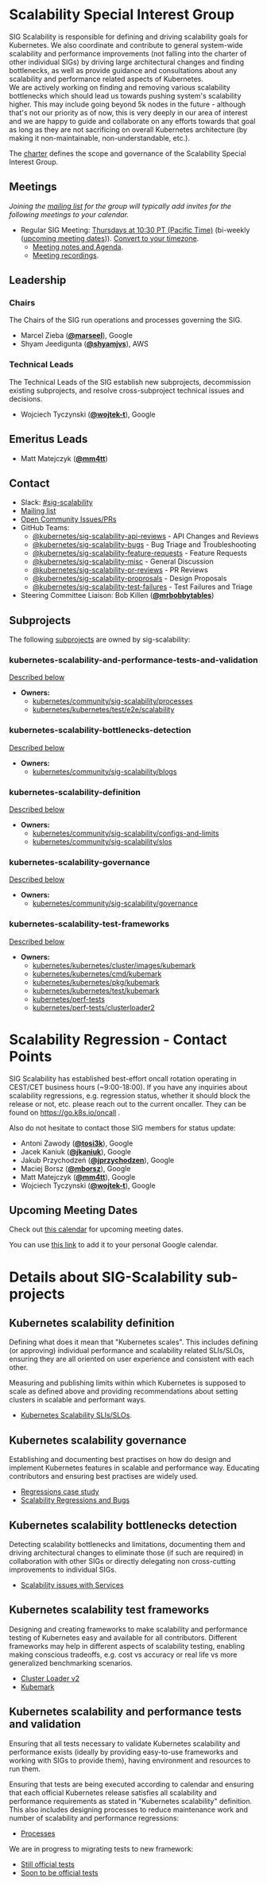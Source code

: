 <!---
This is an autogenerated file!

Please do not edit this file directly, but instead make changes to the
sigs.yaml file in the project root.

To understand how this file is generated, see https://git.k8s.io/community/generator/README.md
--->
# Scalability Special Interest Group

SIG Scalability is responsible for defining and driving scalability goals for Kubernetes. We also coordinate and contribute to general system-wide scalability and performance improvements (not falling into the charter of other individual SIGs) by driving large architectural changes and finding bottlenecks, as well as provide guidance and consultations about any scalability and performance related aspects of Kubernetes. <br/> We are actively working on finding and removing various scalability bottlenecks which should lead us towards pushing system's scalability higher. This may include going beyond 5k nodes in the future - although that's not our priority as of now, this is very deeply in our area of interest and we are happy to guide and collaborate on any efforts towards that goal as long as they are not sacrificing on overall Kubernetes architecture (by making it non-maintainable, non-understandable, etc.).

The [charter](charter.md) defines the scope and governance of the Scalability Special Interest Group.

## Meetings
*Joining the [mailing list](https://groups.google.com/forum/#!forum/kubernetes-sig-scale) for the group will typically add invites for the following meetings to your calendar.*
* Regular SIG Meeting: [Thursdays at 10:30 PT (Pacific Time)](https://zoom.us/j/94252896018?pwd=cTlMMlBoTHZqUEdjRm9VY2NWNUg5dz09) (bi-weekly ([upcoming meeting dates](#upcoming-meeting-dates))). [Convert to your timezone](http://www.thetimezoneconverter.com/?t=10:30&tz=PT%20%28Pacific%20Time%29).
  * [Meeting notes and Agenda](https://docs.google.com/a/bobsplanet.com/document/d/1hEpf25qifVWztaeZPFmjNiJvPo-5JX1z0LSvvVY5G2g/edit?usp=drive_web).
  * [Meeting recordings](https://www.youtube.com/watch?v=NDP1uYyom28&list=PL69nYSiGNLP2X-hzNTqyELU6jYS3p10uL).

## Leadership

### Chairs
The Chairs of the SIG run operations and processes governing the SIG.

* Marcel Zieba (**[@marseel](https://github.com/marseel)**), Google
* Shyam Jeedigunta (**[@shyamjvs](https://github.com/shyamjvs)**), AWS

### Technical Leads
The Technical Leads of the SIG establish new subprojects, decommission existing
subprojects, and resolve cross-subproject technical issues and decisions.

* Wojciech Tyczynski (**[@wojtek-t](https://github.com/wojtek-t)**), Google

## Emeritus Leads

* Matt Matejczyk (**[@mm4tt](https://github.com/mm4tt)**)

## Contact
- Slack: [#sig-scalability](https://kubernetes.slack.com/messages/sig-scalability)
- [Mailing list](https://groups.google.com/forum/#!forum/kubernetes-sig-scale)
- [Open Community Issues/PRs](https://github.com/kubernetes/community/labels/sig%2Fscalability)
- GitHub Teams:
    - [@kubernetes/sig-scalability-api-reviews](https://github.com/orgs/kubernetes/teams/sig-scalability-api-reviews) - API Changes and Reviews
    - [@kubernetes/sig-scalability-bugs](https://github.com/orgs/kubernetes/teams/sig-scalability-bugs) - Bug Triage and Troubleshooting
    - [@kubernetes/sig-scalability-feature-requests](https://github.com/orgs/kubernetes/teams/sig-scalability-feature-requests) - Feature Requests
    - [@kubernetes/sig-scalability-misc](https://github.com/orgs/kubernetes/teams/sig-scalability-misc) - General Discussion
    - [@kubernetes/sig-scalability-pr-reviews](https://github.com/orgs/kubernetes/teams/sig-scalability-pr-reviews) - PR Reviews
    - [@kubernetes/sig-scalability-proprosals](https://github.com/orgs/kubernetes/teams/sig-scalability-proprosals) - Design Proposals
    - [@kubernetes/sig-scalability-test-failures](https://github.com/orgs/kubernetes/teams/sig-scalability-test-failures) - Test Failures and Triage
- Steering Committee Liaison: Bob Killen (**[@mrbobbytables](https://github.com/mrbobbytables)**)

## Subprojects

The following [subprojects][subproject-definition] are owned by sig-scalability:
### kubernetes-scalability-and-performance-tests-and-validation
[Described below](#kubernetes-scalability-and-performance-tests-and-validation)
- **Owners:**
  - [kubernetes/community/sig-scalability/processes](https://github.com/kubernetes/community/blob/master/sig-scalability/processes/OWNERS)
  - [kubernetes/kubernetes/test/e2e/scalability](https://github.com/kubernetes/kubernetes/blob/master/test/e2e/scalability/OWNERS)
### kubernetes-scalability-bottlenecks-detection
[Described below](#kubernetes-scalability-bottlenecks-detection)
- **Owners:**
  - [kubernetes/community/sig-scalability/blogs](https://github.com/kubernetes/community/blob/master/sig-scalability/blogs/OWNERS)
### kubernetes-scalability-definition
[Described below](#kubernetes-scalability-definition)
- **Owners:**
  - [kubernetes/community/sig-scalability/configs-and-limits](https://github.com/kubernetes/community/blob/master/sig-scalability/configs-and-limits/OWNERS)
  - [kubernetes/community/sig-scalability/slos](https://github.com/kubernetes/community/blob/master/sig-scalability/slos/OWNERS)
### kubernetes-scalability-governance
[Described below](#kubernetes-scalability-governance)
- **Owners:**
  - [kubernetes/community/sig-scalability/governance](https://github.com/kubernetes/community/blob/master/sig-scalability/governance/OWNERS)
### kubernetes-scalability-test-frameworks
[Described below](#kubernetes-scalability-test-frameworks)
- **Owners:**
  - [kubernetes/kubernetes/cluster/images/kubemark](https://github.com/kubernetes/kubernetes/blob/master/cluster/images/kubemark/OWNERS)
  - [kubernetes/kubernetes/cmd/kubemark](https://github.com/kubernetes/kubernetes/blob/master/cmd/kubemark/OWNERS)
  - [kubernetes/kubernetes/pkg/kubemark](https://github.com/kubernetes/kubernetes/blob/master/pkg/kubemark/OWNERS)
  - [kubernetes/kubernetes/test/kubemark](https://github.com/kubernetes/kubernetes/blob/master/test/kubemark/OWNERS)
  - [kubernetes/perf-tests](https://github.com/kubernetes/perf-tests/blob/master/OWNERS)
  - [kubernetes/perf-tests/clusterloader2](https://github.com/kubernetes/perf-tests/blob/master/clusterloader2/OWNERS)

[subproject-definition]: https://github.com/kubernetes/community/blob/master/governance.md#subprojects
<!-- BEGIN CUSTOM CONTENT -->
# Scalability Regression - Contact Points

SIG Scalability has established best-effort oncall rotation operating in
CEST/CET business hours (~9:00-18:00). If you have any inquiries about
scalability regressions, e.g. regression status, whether it should block the
release or not, etc. please reach out to the current oncaller. They can be found
on https://go.k8s.io/oncall .

Also do not hesitate to contact those SIG members for status update:

* Antoni Zawody (**[@tosi3k](https://github.com/tosi3k)**), Google
* Jacek Kaniuk (**[@jkaniuk](https://github.com/jkaniuk)**), Google
* Jakub Przychodzeń (**[@jprzychodzen](https://github.com/jprzychodzen)**), Google
* Maciej Borsz (**[@mborsz](https://github.com/mborsz)**), Google
* Matt Matejczyk (**[@mm4tt](https://github.com/mm4tt)**), Google
* Wojciech Tyczynski (**[@wojtek-t](https://github.com/wojtek-t)**), Google

## Upcoming Meeting Dates

Check out [this calendar](https://calendar.google.com/calendar/embed?src=90g85fajsmubf5vp02uhpbvcq8%40group.calendar.google.com) for upcoming meeting dates.

You can use [this link](https://calendar.google.com/calendar?cid=OTBnODVmYWpzbXViZjV2cDAydWhwYnZjcThAZ3JvdXAuY2FsZW5kYXIuZ29vZ2xlLmNvbQ) to add it to your personal Google calendar.

# Details about SIG-Scalability sub-projects

## Kubernetes scalability definition

Defining what does it mean that "Kubernetes scales".
This includes defining (or approving) individual performance and scalability
related SLIs/SLOs, ensuring they are all oriented on user experience and
consistent with each other.

Measuring and publishing limits within which Kubernetes is supposed to scale
as defined above and providing recommendations about setting clusters in
scalable and performant ways.

* [Kubernetes Scalability SLIs/SLOs](./slos/slos.md).

## Kubernetes scalability governance

Establishing and documenting best practises on how do design and implement
Kubernetes features in scalable and performance way.
Educating contributors and ensuring best practises are widely used.

* [Regressions case study](./governance/scalability-regressions-case-studies.md)
* [Scalability Regressions and Bugs](https://docs.google.com/document/d/1_mqv_T7i5k7_HgcQihEuFdq7ZCIf3AAGyAo9axzdAGI/edit)

## Kubernetes scalability bottlenecks detection

Detecting scalability bottlenecks and limitations, documenting them and
driving architectural changes to eliminate those (if such are required) in
collaboration with other SIGs or directly delegating non cross-cutting
improvements to individual SIGs.

* [Scalability issues with Services](./blogs/k8s-services-scalability-issues.md)

## Kubernetes scalability test frameworks

Designing and creating frameworks to make scalability and performance testing
of Kubernetes easy and available for all contributors.
Different frameworks may help in different aspects of scalability testing,
enabling making conscious tradeoffs, e.g. cost vs accuracy or real life vs
more generalized benchmarking scenarios.

* [Cluster Loader v2](https://github.com/kubernetes/perf-tests/tree/master/clusterloader2)
* [Kubemark](https://github.com/kubernetes/kubernetes/blob/master/cmd/kubemark)

## Kubernetes scalability and performance tests and validation

Ensuring that all tests necessary to validate Kubernetes scalability and
performance exists (ideally by providing easy-to-use frameworks and working
with SIGs to provide them), having environment and resources to run them.

Ensuring that tests are being executed according to calendar and ensuring that
each official Kubernetes release satisfies all scalability and performance
requirements as stated in "Kubernetes scalability" definition.
This also includes designing processes to reduce maintenance work and number
of scalability and performance regressions:

* [Processes](https://github.com/kubernetes/community/tree/master/sig-scalability/processes)

We are in progress to migrating tests to new framework:

* [Still official tests](https://github.com/kubernetes/kubernetes/tree/master/test/e2e/scalability)
* [Soon to be official tests](https://github.com/kubernetes/perf-tests/tree/master/clusterloader2/testing)

<!-- END CUSTOM CONTENT -->
